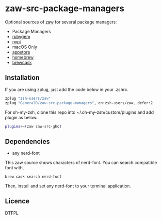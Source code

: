 # zaw-src-package-managers

Optional sources of [zaw](https://github.com/zsh-users/zaw) for several package managers:

- Package Managers
 - [rubygem](https://rubygems.org/)
 - [pypi](https://pypi.python.org/pypi)
- macOS Only
 - [appstore](https://github.com/mas-cli/mas)
 - [homebrew](https://brew.sh/)
 - [brewcask](https://caskroom.github.io/)

## Installation

If you are using zplug, just add the code below in your .zshrc.

```zsh
zplug "zsh-users/zaw"
zplug "GeneralD/zaw-src-package-managers", on:zsh-users/zaw, defer:2
```

For oh-my-zsh, clone this repo into ~/.oh-my-zsh/custom/plugins and add plugin as below.

```zsh
plugins+=(zaw zaw-src-ghq)
```

## Dependencies

- any nerd-font

This zaw source shows characters of nerd-font.
You can search compatible font with,

```sh
brew cask search nerd-font
```

Then, install and set any nerd-font to your terminal application.

## Licence

DTFPL
